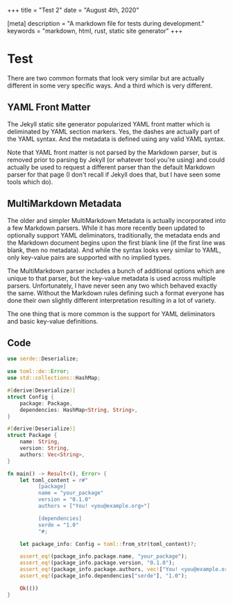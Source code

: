+++
title = "Test 2"
date = "August 4th, 2020"

[meta]
description = "A markdown file for tests during development."
keywords = "markdown, html, rust, static site generator"
+++

# Test

There are two common formats that look very similar but are actually different in some very specific ways. And a third which is very different.

## YAML Front Matter

The Jekyll static site generator popularized YAML front matter which is deliminated by YAML section markers. Yes, the dashes are actually part of the YAML syntax. And the metadata is defined using any valid YAML syntax. 

Note that YAML front matter is not parsed by the Markdown parser, but is removed prior to parsing by Jekyll (or whatever tool you're using) and could actually be used to request a different parser than the default Markdown parser for that page (I don't recall if Jekyll does that, but I have seen some tools which do).

## MultiMarkdown Metadata

The older and simpler MultiMarkdown Metadata is actually incorporated into a few Markdown parsers. While it has more recently been updated to optionally support YAML deliminators, traditionally, the metadata ends and the Markdown document begins upon the first blank line (if the first line was blank, then no metadata). And while the syntax looks very similar to YAML, only key-value pairs are supported with no implied types.

The MultiMarkdown parser includes a bunch of additional options which are unique to that parser, but the key-value metadata is used across multiple parsers. Unfortunately, I have never seen any two which behaved exactly the same. Without the Markdown rules defining such a format everyone has done their own slightly different interpretation resulting in a lot of variety.

The one thing that is more common is the support for YAML deliminators and basic key-value definitions.

## Code

```rust
use serde::Deserialize;

use toml::de::Error;
use std::collections::HashMap;

#[derive(Deserialize)]
struct Config {
    package: Package,
    dependencies: HashMap<String, String>,
}

#[derive(Deserialize)]
struct Package {
    name: String,
    version: String,
    authors: Vec<String>,
}

fn main() -> Result<(), Error> {
    let toml_content = r#"
          [package]
          name = "your_package"
          version = "0.1.0"
          authors = ["You! <you@example.org>"]

          [dependencies]
          serde = "1.0"
          "#;

    let package_info: Config = toml::from_str(toml_content)?;

    assert_eq!(package_info.package.name, "your_package");
    assert_eq!(package_info.package.version, "0.1.0");
    assert_eq!(package_info.package.authors, vec!["You! <you@example.org>"]);
    assert_eq!(package_info.dependencies["serde"], "1.0");

    Ok(())
}
```
